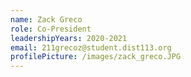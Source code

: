 ```yaml
---
name: Zack Greco
role: Co-President
leadershipYears: 2020-2021
email: 211grecoz@student.dist113.org
profilePicture: /images/zack_greco.JPG
---
```

